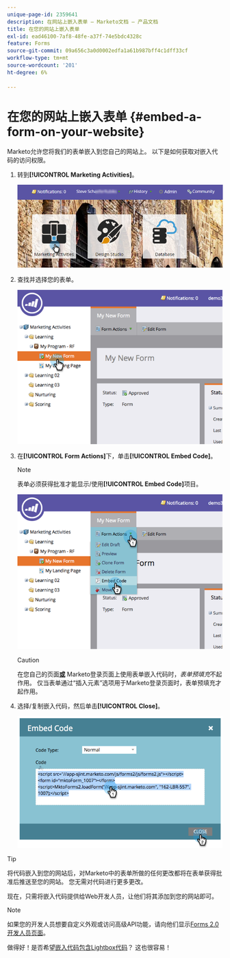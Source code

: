 ```yaml
---
unique-page-id: 2359641
description: 在网站上嵌入表单 — Marketo文档 — 产品文档
title: 在您的网站上嵌入表单
exl-id: ead46100-7af8-48fe-a37f-74e5bdc4328c
feature: Forms
source-git-commit: 09a656c3a0d0002edfa1a61b987bff4c1dff33cf
workflow-type: tm+mt
source-wordcount: '201'
ht-degree: 6%

---
```


# 在您的网站上嵌入表单 {#embed-a-form-on-your-website}

Marketo允许您将我们的表单嵌入到您自己的网站上。 以下是如何获取对嵌入代码的访问权限。

1. 转到&#x200B;**[!UICONTROL Marketing Activities]**。

   ![](assets/login-marketing-activities-4.png)

1. 查找并选择您的表单。

   ![](assets/image2014-9-15-12-3a12-3a14.png)

1. 在&#x200B;**[!UICONTROL Form Actions]**&#x200B;下，单击&#x200B;**[!UICONTROL Embed Code]**。

   >[!NOTE]
   >
   >表单必须获得批准才能显示/使用&#x200B;**[!UICONTROL Embed Code]**&#x200B;项目。

   ![](assets/image2014-9-15-12-3a12-3a20.png)

   >[!CAUTION]
   >
   >在您自己的页面&#x200B;**[或](/help/marketo/product-docs/administration/settings/edit-landing-page-settings.md)** Marketo登录页面上使用表单嵌入代码时，_表单预填充_&#x200B;不起作用。 仅当表单通过“插入元素”选项用于Marketo登录页面时，表单预填充才起作用。

1. 选择/复制嵌入代码，然后单击&#x200B;**[!UICONTROL Close]**。

   ![](assets/image2014-9-15-12-3a12-3a31.png)

>[!TIP]
>
>将代码嵌入到您的网站后，对Marketo中的表单所做的任何更改都将在表单获得批准后推送至您的网站。 您无需对代码进行更多更改。

现在，只需将嵌入代码提供给Web开发人员，让他们将其添加到您的网站即可。

>[!NOTE]
>
>如果您的开发人员想要自定义外观或访问高级API功能，请向他们显示[Forms 2.0开发人员页面](https://experienceleague.adobe.com/zh-hans/docs/marketo-developer/marketo/javascriptapi/forms-api-reference)。

做得好！是否希望[嵌入代码包含Lightbox代码](/help/marketo/product-docs/demand-generation/forms/form-actions/use-a-form-in-a-lightbox.md)？ 这也很容易！
